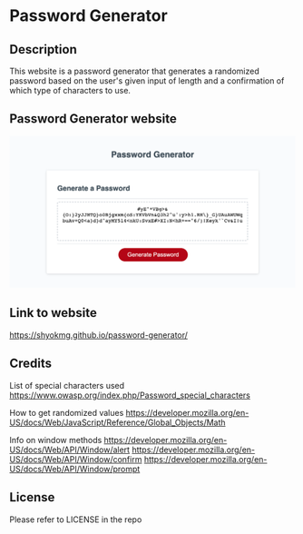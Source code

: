 # Password Generator

## Description

This website is a password generator that generates a randomized password based on the user's given input of length and a confirmation of which type of characters to use.

## Password Generator website
![Password Generator](./images/pass_gen.png)

## Link to website
https://shyokmg.github.io/password-generator/

## Credits

List of special characters used 
https://www.owasp.org/index.php/Password_special_characters

How to get randomized values
https://developer.mozilla.org/en-US/docs/Web/JavaScript/Reference/Global_Objects/Math

Info on window methods
https://developer.mozilla.org/en-US/docs/Web/API/Window/alert
https://developer.mozilla.org/en-US/docs/Web/API/Window/confirm
https://developer.mozilla.org/en-US/docs/Web/API/Window/prompt

## License

Please refer to LICENSE in the repo